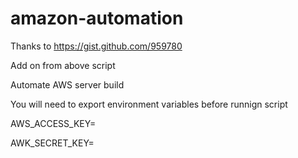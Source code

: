 amazon-automation
=================
Thanks to https://gist.github.com/959780

Add on from above script

Automate AWS server build

You will need to export environment variables before runnign script

AWS_ACCESS_KEY=

AWK_SECRET_KEY=
